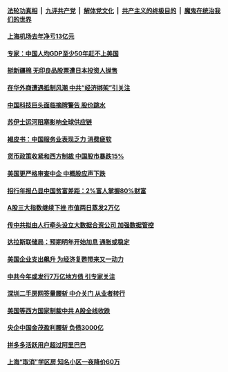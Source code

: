 

####  [法轮功真相](../../../../basic/blob/master/README.md?t=03271231) &nbsp;|&nbsp; [九评共产党](../../../../9ping.md/blob/master/README.md?t=03271231) &nbsp;|&nbsp; [解体党文化](../../../../jtdwh.md/blob/master/README.md?t=03271231)  &nbsp;|&nbsp; [共产主义的终极目的](../../../../gczydzjmd.md/blob/master/README.md?t=03271231) &nbsp;|&nbsp; [魔鬼在统治我们的世界](../../../../mgztzwmdsj.md/blob/master/README.md?t=03271231) 

#### [上海机场去年净亏13亿元](../pages/soh7/488531.md?t=03271231) 
#### [专家：中国人均GDP至少50年赶不上美国](../pages/soh7/488513.md?t=03271231) 
#### [挺新疆棉 无印良品股票遭日本投资人抛售](../pages/soh7/488495.md?t=03271231) 
#### [在华外商遭遇抵制风潮 中共“经济绑架”引关注](../pages/soh7/488483.md?t=03271231) 
#### [中国科技巨头面临摘牌警告 股价跳水](../pages/soh7/488165.md?t=03271231) 
#### [苏伊士运河阻塞影响全球供应链](../pages/soh7/488141.md?t=03271231) 
#### [褐皮书：中国服务业表现乏力 消费疲软](../pages/soh7/488117.md?t=03271231) 
#### [货币政策收紧和西方制裁 中国股市暴跌15%  ](../pages/soh7/488105.md?t=03271231) 
#### [美国更严格审查中企 中概股应声下跌](../pages/soh7/487754.md?t=03271231) 
#### [招行年报凸显中国贫富差距：2%富人掌握80%财富](../pages/soh7/487742.md?t=03271231) 
#### [A股三大指数继续下挫 市值两日蒸发2万亿](../pages/soh7/487733.md?t=03271231) 
#### [传中共拟由人行牵头设立大数据合资公司 加强数据管控](../pages/soh7/487688.md?t=03271231) 
#### [达拉斯联储局：预期明年开始加息 通胀或稳定](../pages/soh7/487487.md?t=03271231) 
#### [美国企业支出飙升 为经济复甦带来又一动力](../pages/soh7/487331.md?t=03271231) 
#### [中共今年或发行7万亿地方债 引专家关注](../pages/soh7/487319.md?t=03271231) 
#### [深圳二手房网签量腰斩 中介关门 从业者转行 ](../pages/soh7/487304.md?t=03271231) 
#### [美国等西方国家制裁中共  A股全线收跌](../pages/soh7/487280.md?t=03271231) 
#### [央企中国金茂盈利腰斩 负债3000亿](../pages/soh7/486947.md?t=03271231) 
#### [拼多多活跃用户超过阿里巴巴](../pages/soh7/486932.md?t=03271231) 
#### [上海“取消”学区房 知名小区一夜降价60万](../pages/soh7/486917.md?t=03271231) 
